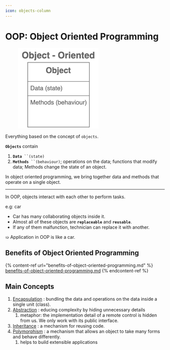 ```yaml
---
icon: objects-column
---
```


# OOP: Object Oriented Programming

<div align="left"><figure><img src="../../.gitbook/assets/java-oop.png" alt="" width="255"><figcaption></figcaption></figure></div>

Everything based on the concept of `objects`.

**`Objects`** contain

1. **`Data`**` ``(state)`
2. **`Methods`**` ``(behaviour)`; operations on the data; functions that modify data; Methods change the state of an object.

In object oriented programming, we bring together data and methods that operate on a single object.

***



In OOP, objects interact with each other to perform tasks.

&#x20;  e.g: car&#x20;

* Car has many collaborating objects inside it.
* Almost all of these objects are **`replaceable`** and **`reusable`**.
* If any of them malfunction, technician can replace it with another.

&#x20;  ➯ Application in OOP is like a car.



## Benefits of Object Oriented Programming

{% content-ref url="benefits-of-object-oriented-programming.md" %}
[benefits-of-object-oriented-programming.md](benefits-of-object-oriented-programming.md)
{% endcontent-ref %}



## Main Concepts

1. [Encapsulation](../encapsulation/) : bundling the data and operations on the data inside a single unit (class).
2. [Abstraction](../abstraction.md) :  educing complexity by hiding unnecessary details
   1. metaphor: the implementation detail of a remote control is hidden from us. We only work with its public interface.
3. [Inheritance](../inheritance/) : a mechanism for reusing code.
4. [Polymorphism](../polymorphism.md) : a mechanism that allows an object to take many forms and behave differently.
   1. helps to build extensible applications

